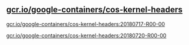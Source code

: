 
[gcr.io/google-containers/cos-kernel-headers](https://hub.docker.com/r/anjia0532/google-containers.cos-kernel-headers/tags/)
-----


[gcr.io/google-containers/cos-kernel-headers:20180717-R00-00](https://hub.docker.com/r/anjia0532/google-containers.cos-kernel-headers/tags/)


[gcr.io/google-containers/cos-kernel-headers:20180720-R00-00](https://hub.docker.com/r/anjia0532/google-containers.cos-kernel-headers/tags/)


